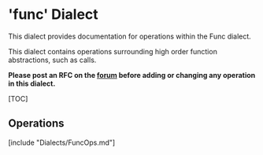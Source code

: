 # 'func' Dialect

This dialect provides documentation for operations within the Func dialect.

This dialect contains operations surrounding high order function
abstractions, such as calls.

**Please post an RFC on the [forum](https://llvm.discourse.group/c/mlir/31)
before adding or changing any operation in this dialect.**

[TOC]

## Operations

[include "Dialects/FuncOps.md"]
